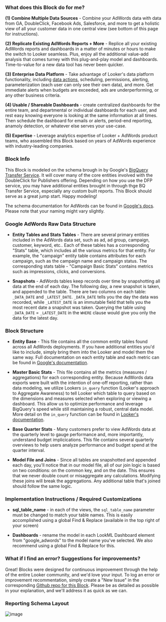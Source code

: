 ### What does this Block do for me?

**(1) Combine Multiple Data Sources** - Combine your AdWords data with data from GA, DoubleClick, Facebook Ads, Salesforce, and more to get a holistic view of all your customer data in one central view (see bottom of this page for instructions).

**(2) Replicate Existing AdWords Reports + More** - Replice all your existing AdWords reports and dashboards in a matter of minutes or hours to make the switch to Looker seamless. Plus, enjoy all the additional value-add analysis that comes turney with this plug-and-play model and dashboards. Time-to-value for a new data tool has never been quicker.

**(3) Enterprise Data Platform** - Take advantage of Looker's data platform functionality, including [data actions](https://discourse.looker.com/t/data-actions/3573), scheduling, permissions, alerting, parameterization (each user can only see their own data), and more. Get immediate alerts when budgets are exceeded, ads are underperforming, or any other business criteria.

**(4) Usable / Shareable Dashboards** - create centralized dashboards for the entire team, and departmental or individual dashboards for each user, and rest easy knowing everyone is looking at the same information at all times. Then schedule the dashboard for emails or alerts, period-end reporting, anamoly detection, or whatever else serves your use-case.

**(5) Expertise** - Leverage analytics expertise of Looker + AdWords product teams, who assembled this Block based on years of AdWords experience with industry-leading companies.


### Block Info

This Block is modeled on the schema brough in by Google's [BigQuery Transfer Service](https://cloud.google.com/bigquery/transfer/). It will cover many of the core entities involved with the DoubleClick for Publishers offering. Depending on how you use the DFP service, you may have additional entities brought in through thge BQ Transfer Service, especially any custom built reports. This Block should serve as a great jump start. Happy modeling!

The schema documentation for AdWords can be found in [Google's docs](https://developers.google.com/adwords/api/docs/appendix/reports). Please note that your naming might vary slightly.


### Google AdWords Raw Data Structure

* **Entity Tables and Stats Tables** - There are several primary entities included in the AdWords data set, such as ad, ad group, campaign, customer, keyword, etc.. Each of these tables has a corresponding "Stats" table, which includes all the various metrics for that entity. For example, the "campaign" entity table contains attributes for each campaign, such as the campaign name and campaign status. The corresponding stats table - "Campaign Basic Stats" contains metrics such as impressions, clicks, and conversions.

* **Snapshots** - AdWords tables keep records over time by snapshotting all data at the end of each day. The following day, a new snapshot is taken, and appended to the table. There are two columns on each table: `_DATA_DATE` and `_LATEST_DATE`. `_DATA_DATE` tells you the day the data was recorded, while `_LATEST_DATE` is an immutable field that tells you the most recent date a snapshot was taken. Querying the table using `_DATA_DATE` = `_LATEST_DATE` in the `WHERE` clause would give you only the data for the latest day.


### Block Structure

* **Entity Base** - This file contains all the common entity tables found across all AdWords deployments. If you have additional entities you'd like to include, simply bring them into the Looker and model them the same way. Full documentation on each entity table and each metric can be found in [Google's documentation](https://developers.google.com/adwords/api/docs/appendix/reports).

* **Master Basic Stats** - This file contains all the metrics (measures / aggregations) for each corresponding entity. Because AdWords data exports were built with the intention of one-off reporting, rather than data modeling, we utilize Lookers `in_query` function (Looker's approach to Aggregate Awareness) to tell Looker which table to query based on the dimensions and measures selected when exploring or viewing a dashboard. This allow us to optimize performance and leverage BigQuery's speed while still maintaining a robust, central data model. More detail on the `in_query` function can be found in [Looker's documentation](https://discourse.looker.com/t/aggregate-awareness-using--in-query/6439).

* **Base Quarter Stats** - Many customers prefer to view AdWords data at the quarterly level to gauge performance and, more importantly, understand budget implicications. This file contains several quarterly overviews to help users analyze performance and budget spend at the quarter interval.

* **Model File and Joins** - Since all tables are snapshotted and appended each day, you'll notice that in our model file, all of our join logic is based on two conditions: on the common key, and on the date. This ensures that we never double count or misaggregate any calculations. Modifying these joins will break the aggregations. Any additional table that's joined should follow the same logic.


### Implementation Instructions / Required Customizations

* **sql_table_name** - in each of the views, the `sql_table_name` parameter must be changed to match your table names. This is easily accomplished using a global Find & Replace (available in the top right of your screen)

* **Dashboards** - rename the model in each LookML Dashboard element from "google_adwords" to the model name you've selected. We also recommend using a global Find & Replace for this.

### What if I find an error? Suggestions for improvements?

Great! Blocks were designed for continuous improvement through the help of the entire Looker community, and we'd love your input. To log an error or improvement recommentation, simply create a "New Issue" in the corresponding [Github repo for this Block](https://github.com/llooker/google_adwords/issues). Please be as detailed as possible in your explanation, and we'll address it as quick as we can.

### Reporting Schema Layout


![image](https://cloud.githubusercontent.com/assets/9888083/26472690/18f621d0-415c-11e7-85fc-e77334847757.png)
